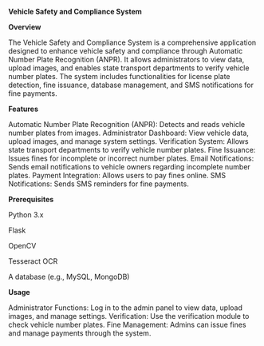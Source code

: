 ******Vehicle Safety and Compliance System******

**Overview**

The Vehicle Safety and Compliance System is a comprehensive application designed to enhance vehicle safety and compliance through Automatic Number Plate Recognition (ANPR). It allows administrators to view data, upload images, and enables state transport departments to verify vehicle number plates. The system includes functionalities for license plate detection, fine issuance, database management, and SMS notifications for fine payments.

**Features**

Automatic Number Plate Recognition (ANPR): Detects and reads vehicle number plates from images.
Administrator Dashboard: View vehicle data, upload images, and manage system settings.
Verification System: Allows state transport departments to verify vehicle number plates.
Fine Issuance: Issues fines for incomplete or incorrect number plates.
Email Notifications: Sends email notifications to vehicle owners regarding incomplete number plates.
Payment Integration: Allows users to pay fines online.
SMS Notifications: Sends SMS reminders for fine payments.

**Prerequisites**

Python 3.x

Flask

OpenCV

Tesseract OCR

A database (e.g., MySQL, MongoDB)


**Usage**

Administrator Functions: Log in to the admin panel to view data, upload images, and manage settings.
Verification: Use the verification module to check vehicle number plates.
Fine Management: Admins can issue fines and manage payments through the system.
